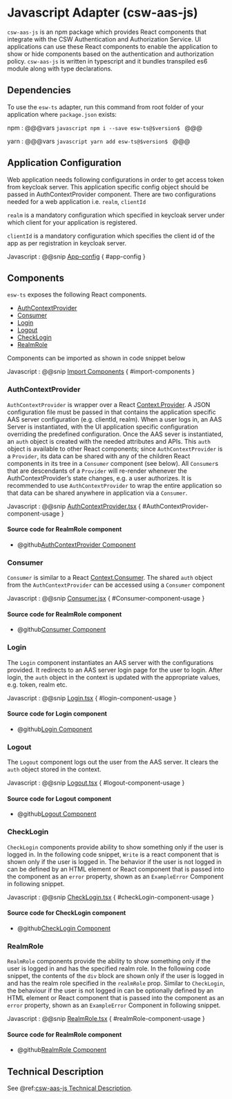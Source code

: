 
# Javascript Adapter (csw-aas-js)

`csw-aas-js` is an npm package which provides React components that integrate with the CSW
Authentication and Authorization Service.  UI applications can use these React components to
enable the application to show or hide components based on the authentication and authorization policy.
`csw-aas-js` is written in typescript and it bundles transpiled es6 module along with type declarations.

<!-- introduction to the javascript adapter -->

## Dependencies

To use the `esw-ts` adapter, run this command from root folder of your application where `package.json` exists:

npm
:   @@@vars
    ```javascript
        npm i --save esw-ts@$version$
    ```
    @@@

yarn
:   @@@vars
    ```javascript
        yarn add esw-ts@$version$
    ```
    @@@

## Application Configuration

Web application needs following configurations in order to get access token from keycloak server. This application specific
config object should be passed in AuthContextProvider component. There are two configurations needed for a web application
i.e. `realm`, `clientId`

`realm` is a mandatory configuration which specified in keycloak server under which client for your application is registered.

`clientId` is a mandatory configuration which specifies the client id of the app as per registration
in keycloak server.

Javascript
:   @@snip [App-config](../../../../example/src/config/AppConfig.ts) { #app-config }


## Components

`esw-ts` exposes the following React components.

 - [AuthContextProvider](#AuthContextProvider)
 - [Consumer](#consumer)
 - [Login](#login)
 - [Logout](#logout)
 - [CheckLogin](#checklogin)
 - [RealmRole](#realmrole)

Components can be imported as shown in code snippet below

Javascript
:   @@snip [Import Components](../../../../example/src/components/NavComponent.tsx) { #import-components }


### AuthContextProvider

`AuthContextProvider` is wrapper over a React [Context.Provider](https://reactjs.org/docs/context.html#contextprovider).
A JSON configuration file must be passed in that contains the application specific AAS server configuration
(e.g. clientId, realm). When a user logs in, an AAS Server is instantiated, with the UI application specific
configuration overriding the predefined configuration.
Once the AAS sever is instantiated, an `auth` object is created with the needed attributes and APIs. This `auth` object
is available to other React components; since `AuthContextProvider` is a `Provider`, its data can be shared with any of
the children React components in its tree in a `Consumer` component (see below). All `Consumer`s that are
descendants of a `Provider` will re-render whenever the AuthContextProvider’s state changes, e.g. a user authorizes.
It is recommended to use `AuthContextProvider` to wrap the entire application so that data can be shared anywhere in
application via a `Consumer`.

Javascript
:   @@snip [AuthContextProvider.tsx](../../../../example/src/components/ExampleApp.tsx) { #AuthContextProvider-component-usage }

#### Source code for RealmRole component

* @github[AuthContextProvider Component](../../../../lib/src/components/aas/context/AuthContextProvider.tsx)

### Consumer

`Consumer` is similar to a React [Context.Consumer](https://reactjs.org/docs/context.html#contextconsumer).
The shared `auth` object from the `AuthContextProvider` can be accessed using a `Consumer` component

Javascript
:   @@snip [Consumer.jsx](../../../../example/src/components/Read.tsx) { #Consumer-component-usage }

#### Source code for RealmRole component

* @github[Consumer Component](/lib/src/components/aas/context/AuthContext.ts)

### Login

The `Login` component instantiates an AAS server with the configurations provided. It redirects to an AAS server login page
for the user to login. After login, the `auth` object in the context is updated with the appropriate values,
e.g. token, realm etc.

Javascript
:   @@snip [Login.tsx](../../../../example/src/components/NavComponent.tsx) { #login-component-usage }

#### Source code for Login component

* @github[Login Component](/lib/src/components/aas/Login.tsx)

### Logout

The `Logout` component logs out the user from the AAS server. It clears the `auth` object stored in the context.

Javascript
:   @@snip [Logout.tsx](../../../../example/src/components/NavComponent.tsx) { #logout-component-usage }

#### Source code for Logout component

* @github[Logout Component](/lib/src/components/aas/Logout.tsx)

### CheckLogin

`CheckLogin` components provide ability to show something only if the user is logged in.
In the following code snippet, `Write` is a react component that is shown only if the user is logged in.
The behavior if the user is not logged in can be defined by an HTML element or React component that is
passed into the component as an `error` property, shown as an `ExampleError` Component in following snippet.

Javascript
:   @@snip [CheckLogin.tsx](../../../../example/src/components/ExampleApp.tsx) { #checkLogin-component-usage }

#### Source code for CheckLogin component

* @github[CheckLogin Component](/lib/src/components/aas/authentication/CheckLogin.tsx)

### RealmRole

`RealmRole` components provide the ability to show something only if the user is logged in and has the specified realm role.
In the following code snippet, the contents of the `div` block are shown only if the user is logged in and
has the realm role specified in the `realmRole` prop.  Similar to `CheckLogin`,
the behaviour if the user is not logged in can be optionally defined by an HTML element or React component
that is passed into the component as an `error` property, shown as an `ExampleError` Component in following snippet.

Javascript
:   @@snip [RealmRole.tsx](../../../../example/src/components/ExampleApp.tsx) { #realmRole-component-usage }

#### Source code for RealmRole component

* @github[RealmRole Component](/lib/src/components/aas/authorization/RealmRole.tsx)

## Technical Description
See @ref:[csw-aas-js Technical Description](../technical/csw-aas-js.md).
